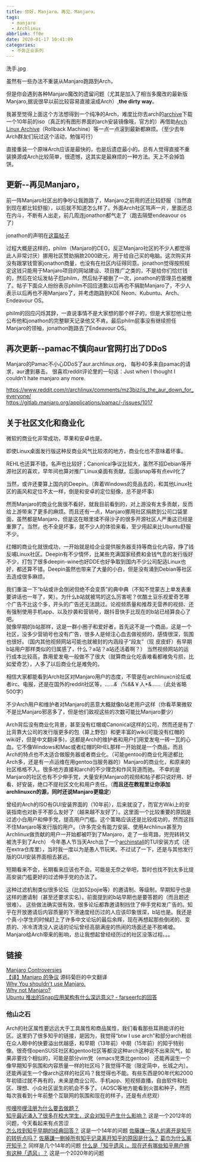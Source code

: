 ```yaml
---
title: 你好，Manjaro。再见，Manjaro。
tags:
  - manjaro
  - Archlinux
abbrlink: ff0e
date: 2020-01-17 10:41:09
categories:
  - 不务正业系列
---
```

洗手.jpg
<!-- more -->

虽然有一些办法不重装从Manjaro跑路到Arch，
<!-- 
比如reddit上这篇帖子[Guide for Manjaro to Arch migration (the dirty way)](https://www.reddit.com/r/ManjaroLinux/comments/jx42ar/guide_for_manjaro_to_arch_migration_the_dirty_way/)
 -->
但是你会遇到各种Manjaro魔改的遗留问题（尤其是加入了相当多魔改的最新版Manjaro,据说很早以前比较容易直接滚成Arch）,**the dirty way**。

我甚至觉得上面这个方法想得到一个纯净的Arch，难度比你去arch的[archive](https://archive.archlinux.org/iso/)下载一个10年前的iso（真正的有图形界面的arch安装镜像哦，官方的）再借助[Arch Linux Archive](https://wiki.archlinux.org/title/Arch_Linux_Archive)（Rollback Machine）等一点一点滚到最新都麻烦。（至少去年Arch群友们玩过这个活动，勉强可行）

直接重装一个原味Arch应该是最快的，也是后遗症最小的。总有人觉得直接不重装换源成Arch比较简单，很遗憾，这其实是最麻烦的一种方法。天上不会掉馅饼。

## 更新--再见Manjaro，

前一阵Manjaro社区出的争吵让我跑路了，Manjaro之前用的还比较舒服（当然直到现在都比较舒服），以后就不知道怎么样了。外面Arch社区骂声一片，里面还总在内斗，不断有人出走，前几周连jonathon都气走了（跑去隔壁endeavour os了）

jonathon的声明在[这篇帖子](https://forum.manjaro.org/t/change-of-treasurer-for-manjaro-community-funds/154888)

过程大概是这样的，philm（Manjaro的CEO，反正Manjaro社区的不少人都觉得此人非常讨厌）挪用社区赞助捐款2000欧元，用于给自己买的电脑。这次购买并没有跟掌钱管家jonathon商量，也没有在社区内征得同意。jonathon觉得按照规定这钱只能用于Manjaro项目的网站建设、项目推广之类的，不是给你们恰烂钱的，然后在论坛发帖子怼philm，然后帖子被删了一次，jonathon的管理员也被撤了。帖子下面众人纷纷表示philm不回应道歉以后再也不捐助Manjaro了，不少人表示以后再也不用Manjaro了，并考虑跑路到KDE Neon、Kubuntu、Arch、Endeavour OS。

philm的回应闪烁其辞，一直说事情不是大家想的那个样子的，但是大家怼他让他公布他和jonathon的完整聊天记录他又不肯。最后philm屁事没有继续担任Manjaro的领袖，jonathon跑路去了Endeavour OS。

## 再次更新--pamac不慎向aur官网打出了DDoS

Manjaro的Pamac不小心DDoS了aur.archlinux.org， 每秒40多来自pamac的请求，aur遭到暴击。
很喜欢reddit评论里的一句话：Just when I thought I couldn’t hate manjaro any more.

https://www.reddit.com/r/archlinux/comments/mz3biz/is_the_aur_down_for_everyone/  
https://gitlab.manjaro.org/applications/pamac/-/issues/1017  

## 关于社区文化和商业化

微软的商业化非常成功，苹果和安卓也是。

即使Linux桌面发行版这种反商业风气比较浓的地方，商业化也不意味着坏事。

REHL也还算不错，名声也比较好；Canonical争议比较大，虽然不招Debian等开源社区的喜欢，早年间也算对推广Linux桌面有贡献，后面snap等有点evil化了

当然，或许还要算上国内的Deepin。（奔着Windows的竞品去的，和其他Linux社区的画风和定位不太一样，倒是和安卓的定位挺像，总不是坏事）

然而Manjaro的商业化我很不看好，就我目前看到的，对上游没有太多贡献，反而给上游带来了更多的麻烦。而且还有一点，Manjaro挪用社区捐款到公司口袋里面，虽然都是Manjaro，但是这在眼里揉不得沙子的很多开源社区人严重这已经是重罪了。当然，也不全是坏事，就不少人的体验来看，至少用起来比Ubuntu舒服不少。

红帽的商业化就很成功，一开始就是给企业提供服务器支持等商业化内容，挣了钱反哺Linux社区。Deepin有不少情怀，比某些充满国家经费和金钱气息的发行版好不少，打包了很多deepin-wine也好DDE也好争取到国内不少公司配适Linux也好，都还算不错。Deepin虽然也带来了大量的小白，但是没有涌到Debian等社区去造成很多麻烦。

我们重温一下“b站或许会倒闭但绝不会变质”的典中典（不知不觉蒙古上单发表重要讲话也一年了，笑）。为什么b站就被骂的这么厉害呢？优酷土豆乐视爱奇艺哪个广告不比这个多，开头的广告还无法跳过。论视频质量和推荐无营养的视频、还有强制使用手机app、以及抄袭和营销号，跟抖音快手比现在的b站已经算良心了吧。  
就像早期的b站那样，这是一群小圈子和爱好者，首先这不是一个商品，这是一个社区，没多少营销号也没有广告，很多人是倾注心血去做视频的，感情很深，氛围也很好。（国内其他视频网站可能也就被封的内涵段子“段友”（现 皮皮虾）有早期b站用户那样类似的归属感了，什么？a站？a站还活着啊？）
当然视频网站的运行成本比较高，靠用爱发电一般做不了很大（就算商业化吃香难看都难免亏损，比如爱奇艺），人多了以后商业化是难免的。

相信大家都能看到Arch社区对Manjaro用户的态度，不管是在archlinuxcn论坛或者irc、电报，还是在国外的reddit社区等，……*&（*%&&￥人*&……（此处省略500字）

不少Arch用户和维护者对Manjaro的恶意大概就像b站老用户这样（你看苹果微软不是比Manjaro邪恶多了，但是他们敌视这些的次数可能比Manjaro要少）

Arch背后没有商业化背景，甚至没有红帽或Canonical这样的公司，然而还是有了比背靠大公司的发行版更多的包（算上野包）和更丰富的wiki(可能没有红帽的wiki好，但是中文翻译多)，这都是Arch的维护者和用户们用爱发电一砖一瓦的心血。它不像Windows和Mac或者红帽的RHEL那样一开始就是一个商品，而且Arch的特点也不太适合做服务器或者商业化。（可能gentoo的商业化用途都比Arch多，还是有一点运维在用gentoo当服务器的）Manjaro的商业化，和原来的社区格格不入。很多地方直接和arch的不少理念和作风背道而驰。
不幸的是Manjaro的社区也有不少伸手党，大量安利Manjaro的视频和帖子都只说好用、好看、好安装，绝口不提社区文化和用户责任。（**而且还在教程里让你添加archlinuxcn的源，同时还说Manjaro更稳定**）

曾经的Arch的ISO有GUI安装界面的（10年前），后来就没了，而官方Wiki上的安装指南也对新手不那么友好了（越来越不友好了）。这里面一个比较重要的原因是过滤小白用户和伸手党，提高用户门槛。这个策略应该还是比较成功的，然而这挡不住Manjaro等发行版的用户。（许多完全有能力安装、使用Archlinux甚至为Archlinux做贡献的用户一开始都被吓到了Manjaro，走了一些弯路，兜兜转转又被洗手到了Arch）
今年愚人节当天Arch出了一个[archinstall](https://archlinux.org/packages/extra/any/archinstall/)的TUI安装方式（还在extra仓库里），当时我一度以为是愚人节玩笑。不过试了一下，还是与其他发行版的GUI安装界面相去甚远。

短期看来不会，长期看来应该也不会。可能是无奈之举吧，暂时也找不到太多比提高安装门槛更好的过滤伸手党的办法了。

这种过滤机制类似很多论坛（比如52pojie等）的邀请制、等级制，早期知乎也是这样的邀请制（甚至还要求实名）。前面提到的b站早期也是要答题的（而且题还很难）。
这些做法确实很有效，很多论坛都靠邀请制挡住了伸手党和发广告的。知乎在开放邀请后内容质量的下滑速度经历过的人应该印象很深，b站也是。我还是个真·小学生的时候赶上了许多中文论坛的最后余辉，现在再想起那些倒闭的、变质的、冷冷清清没人说话的论坛曾经高朋满座的热闹的场面还是不胜唏嘘。Manjaro给Arch带来的影响，总让我想起曾经经历过的社区没落过程。。。


## 链接

[Manjaro Controversies](https://rentry.co/manjaro-controversies)  
[【译】Manjaro 的争议](https://originco.de/Manjaro-Controversies/) 源码菊巨的中文翻译  
[Why You shouldn't use Manjaro.](https://www.reddit.com/r/linux4noobs/comments/fn2iq8/why_you_shouldnt_use_manjaro/)  
[Why not Manjaro?](https://www.reddit.com/r/linuxquestions/comments/brrpqr/why_not_manjaro/)  
[Ubuntu 推出的Snap应用架构有什么深远意义? - farseerfc的回答](https://www.zhihu.com/question/47514122/answer/107412549)  

### 他山之石

Arch的社区属性要远远大于工具属性和商品属性，我们看看那些耳熟能详的社区。这里扔了很多知乎的链接，是因为，我觉得“btw I use arch”和部分arch粉丝在众人眼中的快要溢出优越感，和早期（13年前）中期（15年前）的知乎特别像。很奇怪openSUSE社区和gentoo社区等都没这种arch这种说不出来风气，如果非要找个相似的，可能是部分vim党（emacs党类比gentoo）
还能再诞生一个像早期知乎氛围和内容质量一样的社区吗？我觉得不能（限定简中，长城之内）。还能再诞生一个像arch这样的社区吗？我觉得也不能。有些东西是90年代和2000年初错过就不再有的，未来是商业公司、手机app、短视频直播，自由软件和社区、理想、小众社区诞生的机会不多了。（AOSC等地方能看到火苗和种子，然而每次我看到十年前整个互联网的氛围和现在的样子，还是有点悲观）

[哔哩哔哩注册为什么要去做题？](https://www.zhihu.com/question/334066856)  
[知乎最近涌入了很多在校大学生，这会对知乎产生什么影响？](https://www.zhihu.com/question/20269772/log) 这是一个2012年的问题，今天看起来有点苦涩  
[怎么找到知乎早期的经典回答？](https://www.zhihu.com/question/27202508/answer/35827563) 这是一个14年的问题
[佐藤謙一等人的离开是知乎的转折点吗？](https://www.zhihu.com/question/22682573) [佐藤謙一删掉所有知乎记录离开知乎的原因是什么？](https://www.zhihu.com/question/22675796) [葛巾为什么离开知乎？](https://www.zhihu.com/question/21574455) 同样是几个14年的问题
[什么是「知乎遗风」，现在还有哪些知乎用户拥有这种「遗风」？](https://www.zhihu.com/question/426492597/answer/1542633193) 这是一个2020年的问题
